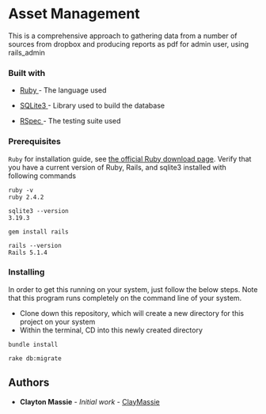 # Asset Management

This is a comprehensive approach to gathering data from a number of sources from dropbox and producing  reports as pdf for admin user, using rails_admin

### Built with

* [Ruby ](https://www.ruby-lang.org/en/) - The language used

* [SQLite3 ](https://www.sqlite.org/index.html) - Library used to build the database

* [RSpec ](http://rspec.info/) - The testing suite used
### Prerequisites

``` Ruby ``` for installation guide, see [the official Ruby download page](https://www.ruby-lang.org/en/downloads/).
Verify that you have a current version of Ruby, Rails, and sqlite3 installed with following commands 
```
ruby -v
ruby 2.4.2
```
```
sqlite3 --version
3.19.3
```
```
gem install rails
```
```
rails --version
Rails 5.1.4
```
### Installing

In order to get this running on your system, just follow the below steps. Note that this program runs completely on the command line of your system.

- Clone down this repository, which will create a new directory for this project on your system
- Within the terminal, CD into this newly created directory

```
bundle install 
``` 
```
rake db:migrate
```
## Authors

* **Clayton Massie** - *Initial work* - [ClayMassie ](https://github.com/clmassie1)


